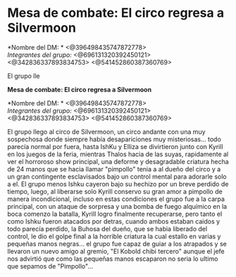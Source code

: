 # **Mesa de combate: El circo regresa a Silvermoon**

*Nombre del DM: * <@396498435747872778>  
*Integrantes del grupo:* <@696131320392450121>  <@342836337893834753> <@541452860387360769> 

El grupo lle

**Mesa de combate: El circo regresa a Silvermoon**

*Nombre del DM: * <@396498435747872778>  
*Integrantes del grupo:* <@696131320392450121>  <@342836337893834753> <@541452860387360769> 

El grupo llego al circo de Silvermoon, un circo andante con una muy sospechosa donde siempre había desapariciones muy misteriosas... todo parecía normal por fuera, hasta IshKu y Elliza se divirtieron junto con Kyrill en los juegos de la feria, mientras Thalos hacia de las suyas, rapidamente al ver el horroroso show principal, una deforme y desagradable criatura hecha de 24 manos que se hacia llamar "pimpollo" tenia a al dueño del circo y a un gran contingente esclavisados bajo un control mental para adorarle solo a el. El grupo menos Ishku cayeron bajo su hechizo por un breve perdido de tiempo, luego, al liberarse solo Kyrill conservo su gran amor a pimpollo de manera incondicional, incluso en estas condiciones el grupo fue a la carpa principal, con un ataque de sorpresa y una bomba de fuego alquímico en la boca comenzo la batalla, Kyrill logro finalmente recuperarse, pero tanto el como Ishku fueron atacados por detras, cuando ambos estaban caidos y todo parecía perdido, la Buhosa del dueño, que se habia liberado del control, le dio el golpe final a la horrible criatura la cual estallo en varias y pequeñas manos negras...
el grupo fue capaz de guiar a los atrapados y se llevaron un nuevo amigo al gremio, "El Kobold chibi tercero" aunque el jefe nos advirtió que como las pequeñas manos escaparon no seria lo ultimo que sepamos de "Pimpollo"...

